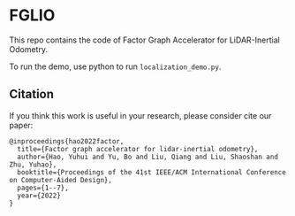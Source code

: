 # FGLIO

This repo contains the code of Factor Graph Accelerator for LiDAR-Inertial Odometry.

To run the demo, use python to run `localization_demo.py`.

## Citation

If you think this work is useful in your research, please consider cite our paper:
```
@inproceedings{hao2022factor,
  title={Factor graph accelerator for lidar-inertial odometry},
  author={Hao, Yuhui and Yu, Bo and Liu, Qiang and Liu, Shaoshan and Zhu, Yuhao},
  booktitle={Proceedings of the 41st IEEE/ACM International Conference on Computer-Aided Design},
  pages={1--7},
  year={2022}
}
```